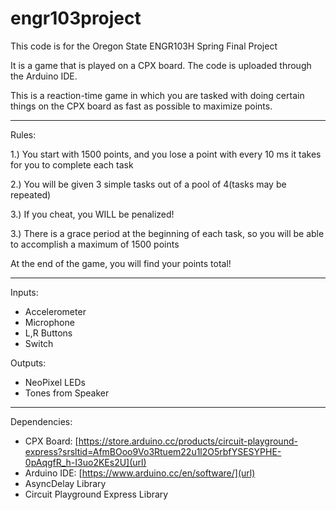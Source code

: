 # engr103project
This code is for the Oregon State ENGR103H Spring Final Project

It is a game that is played on a CPX board. The code is uploaded through the Arduino IDE.

This is a reaction-time game in which you are tasked with doing certain things on the CPX board as fast as possible to maximize points.

---------------------------------------------------------

Rules:

1.) You start with 1500 points, and you lose a point with every 10 ms it takes for you to complete each task

2.) You will be given 3 simple tasks out of a pool of 4(tasks may be repeated)

3.) If you cheat, you WILL be penalized!

3.) There is a grace period at the beginning of each task, so you will be able to accomplish a maximum of 1500 points

At the end of the game, you will find your points total!

------------------------------------------------

Inputs:
- Accelerometer
- Microphone
- L,R Buttons
- Switch

Outputs:
- NeoPixel LEDs
- Tones from Speaker

------------------------------------------------


Dependencies:

- CPX Board: [https://store.arduino.cc/products/circuit-playground-express?srsltid=AfmBOoo9Vo3Rtuem22u1l2O5rbfYSESYPHE-0pAqgfR_h-I3uo2KEs2U](url)
- Arduino IDE: [https://www.arduino.cc/en/software/](url)
- AsyncDelay Library
- Circuit Playground Express Library 
